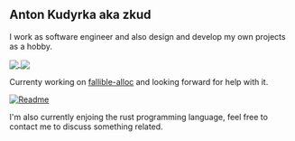 ## Anton Kudyrka aka zkud

I work as software engineer and also design and develop my own projects as a hobby.

<a href="https://github.com/anuraghazra/github-readme-stats">
  <img align="center" src="https://github-readme-stats.vercel.app/api?username=zkud&count_private=true&show_icons=true&theme=dark" />
</a>
<a href="https://github.com/anuraghazra/github-readme-stats">
  <img align="center" src="https://github-readme-stats.vercel.app/api/top-langs/?username=zkud&show_icons=true&theme=dark&layout=compact&langs_count=10" />
</a>

Currenty working on [fallible-alloc](https://github.com/zkud/fallible-alloc) and looking forward for help with it.

[![Readme](https://github-readme-stats.vercel.app/api/pin/?username=zkud&repo=fallible-alloc&theme=dark)](https://github.com/zkud/fallible-alloc)

I'm also currently enjoing the rust programming language, feel free to contact me to discuss something related.
